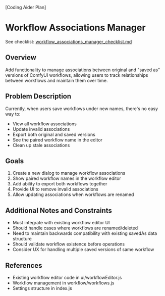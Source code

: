 [Coding Aider Plan]

# Workflow Associations Manager

See checklist: [workflow_associations_manager_checklist.md](workflow_associations_manager_checklist.md)

## Overview
Add functionality to manage associations between original and "saved as" versions of ComfyUI workflows, allowing users to track relationships between workflows and maintain them over time.

## Problem Description
Currently, when users save workflows under new names, there's no easy way to:
- View all workflow associations
- Update invalid associations
- Export both original and saved versions
- See the paired workflow name in the editor
- Clean up stale associations

## Goals
1. Create a new dialog to manage workflow associations
2. Show paired workflow names in the workflow editor
3. Add ability to export both workflows together
4. Provide UI to remove invalid associations
5. Allow updating associations when workflows are renamed

## Additional Notes and Constraints
- Must integrate with existing workflow editor UI
- Should handle cases where workflows are renamed/deleted
- Need to maintain backwards compatibility with existing savedAs data structure
- Should validate workflow existence before operations
- Consider UX for handling multiple saved versions of same workflow

## References
- Existing workflow editor code in ui/workflowEditor.js
- Workflow management in workflow/workflows.js
- Settings structure in index.js
